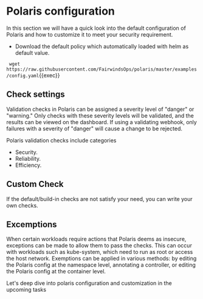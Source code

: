 # Polaris configuration

In this section we will have a quick look into the default configuration of Polaris and how to customize it to meet your security requirement.

- Download the default policy which automatically loaded with helm as default value.

` wget https://raw.githubusercontent.com/FairwindsOps/polaris/master/examples/config.yaml`{{exec}}

## Check settings

Validation checks in Polaris can be assigned a severity level of "danger" or "warning." Only checks with these severity levels will be validated, and the results can be viewed on the dashboard. If using a validating webhook, only failures with a severity of "danger" will cause a change to be rejected.

Polaris validation checks include categories

- Security.
- Reliability.
- Efficiency.

## Custom Check

If the default/build-in checks are not satisfy your need, you can write your own checks.

## Excemptions

When certain workloads require actions that Polaris deems as insecure, exceptions can be made to allow them to pass the checks. This can occur with workloads such as kube-system, which need to run as root or access the host network. Exemptions can be applied in various methods: by editing the Polaris config at the namespace level, annotating a controller, or editing the Polaris config at the container level.

Let's deep dive into polaris configuration and customization in the upcoming tasks
